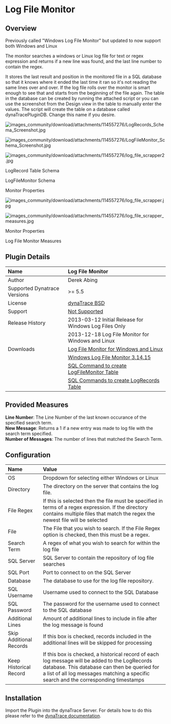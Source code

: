 # Log File Monitor

## Overview

Previously called "Windows Log File Monitor" but updated to now support both Windows and Linux

The monitor searches a windows or Linux log file for text or regex expression and returns if a new line was found, and the last line number to contain the regex.

It stores the last result and position in the monitored file in a SQL database so that it knows where it ended the last time it ran so it's not reading the same lines over and over. If the log file
rolls over the monitor is smart enough to see that and starts from the beginning of the file again. The table in the database can be created by running the attached script or you can use the
screenshot from the Design view in the table to manually enter the values. The script will create the table on a database called dynaTracePluginDB. Change this name if you desire.

![images_community/download/attachments/114557276/LogRecords_Schema_Screenshot.jpg](images_community/download/attachments/114557276/LogRecords_Schema_Screenshot.jpg)

![images_community/download/attachments/114557276/LogFileMonitor_Schema_Screenshot.jpg](images_community/download/attachments/114557276/LogFileMonitor_Schema_Screenshot.jpg)

![images_community/download/attachments/114557276/log_file_scrapper2.jpg](images_community/download/attachments/114557276/log_file_scrapper2.jpg)

LogRecord Table Schema

LogFileMonitor Schema

Monitor Properties

![images_community/download/attachments/114557276/log_file_scrapper.jpg](images_community/download/attachments/114557276/log_file_scrapper.jpg)

![images_community/download/attachments/114557276/log_file_scrapper_measures.jpg](images_community/download/attachments/114557276/log_file_scrapper_measures.jpg)

Monitor Properties

Log File Monitor Measures

## Plugin Details

| Name | Log File Monitor
| :--- | :---
| Author | Derek Abing
| Supported Dynatrace Versions | >= 5.5
| License | [dynaTrace BSD](dynaTraceBSD.txt)
| Support | [Not Supported ](https://community.compuwareapm.com/community/display/DL/Support+Levels#SupportLevels-Community)  
| Release History |2013-03-12 Initial Release for Windows Log Files Only
| |2013-12-18 Log File Monitor for Windows and Linux
| Downloads | [Log File Monitor for Windows and Linux](com.logfile_3.14.15.jar)  
| |[Windows Log File Monitor 3.14.15](com.log.scrapper_3.14.15.jar)  
| |[SQL Command to create LogFileMonitor Table](LogFileMonitor.sql)  
| |[SQL Commands to create LogRecords Table](LogRecords.sql)


## Provided Measures

**Line Number**: The Line Number of the last known occurance of the specified search term.  
**New Message**: Returns a 1 if a new entry was made to log file with the search term specified.  
**Number of Messages**: The number of lines that matched the Search Term. 

## Configuration

| Name | Value
| :--- | :---
|OS |Dropdown for selecting either Windows or Linux
|Directory|The directory on the server that contains the log file.
|File Regex|If this is selected then the file must be specified in terms of a regex expression. If the directory contains multiple files that match the regex the newest file will be selected
|File|The File that you wish to search. If the File Regex option is checked, then this must be a regex.
|Search Term|A regex of what you wish to search for within the log file
|SQL Server|SQL Server to contain the repository of log file searches
|SQL Port|Port to connect to on the SQL Server
|Database|The database to use for the log file repository.
|SQL Username|Username used to connect to the SQL Database
|SQL Password|The password for the username used to connect to the SQL database
|Additional Lines|Amount of additional lines to include in file after the log message is found
|Skip Additional Records|If this box is checked, records included in the additional lines will be skipped for processing
|Keep Historical Record|If this box is checked, a historical record of each log message will be added to the LogRecords database. This database can then be queried for a list of all log messages matching a specific search and the corresponding timestamps

## Installation

Import the Plugin into the dynaTrace Server. For details how to do this please refer to the [dynaTrace documentation](https://community.compuwareapm.com/community/display/DOCDT50/Manage+and+Develop+User+Plugins).


